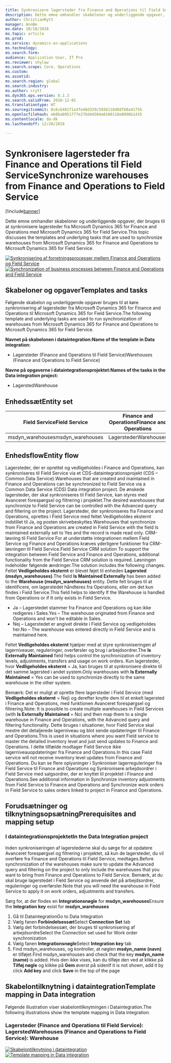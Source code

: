 ```yaml
---
title: Synkronisere lagersteder fra Finance and Operations til Field Service
description: Dette emne omhandler skabeloner og underliggende opgaver, der bruges til at synkronisere lagersteder fra Microsoft Dynamics 365 for Finance and Operations med Microsoft Dynamics 365 for Field Service.
author: ChristianRytt
manager: AnnBe
ms.date: 10/10/2018
ms.topic: article
ms.prod: 
ms.service: dynamics-ax-applications
ms.technology: 
ms.search.form: 
audience: Application User, IT Pro
ms.reviewer: shylaw
ms.search.scope: Core, Operations
ms.custom: 
ms.assetid: 
ms.search.region: global
ms.search.industry: 
ms.author: crytt
ms.dyn365.ops.version: 8.1.3
ms.search.validFrom: 2018-12-01
ms.translationtype: HT
ms.sourcegitcommit: 8c6cb481f1a3fe48d329c5936118d8df88a4175b
ms.openlocfilehash: eb8ba6051777e27bd44504a8160118e8096b1435
ms.contentlocale: da-dk
ms.lasthandoff: 12/20/2018

---
```


# <a name="synchronize-warehouses-from-finance-and-operations-to-field-service"></a><span data-ttu-id="9a7c5-103">Synkronisere lagersteder fra Finance and Operations til Field Service</span><span class="sxs-lookup"><span data-stu-id="9a7c5-103">Synchronize warehouses from Finance and Operations to Field Service</span></span>

[!include[banner](../includes/banner.md)]

<span data-ttu-id="9a7c5-104">Dette emne omhandler skabeloner og underliggende opgaver, der bruges til at synkronisere lagersteder fra Microsoft Dynamics 365 for Finance and Operations med Microsoft Dynamics 365 for Field Service.</span><span class="sxs-lookup"><span data-stu-id="9a7c5-104">This topic discusses the templates and underlying tasks that are used to synchronize warehouses from Microsoft Dynamics 365 for Finance and Operations to Microsoft Dynamics 365 for Field Service.</span></span>

<span data-ttu-id="9a7c5-105">[![Synkronisering af forretningsprocesser mellem Finance and Operations og Field Service](./media/FSWarehouseOW.png)](./media/FSWarehouseOW.png)</span><span class="sxs-lookup"><span data-stu-id="9a7c5-105">[![Synchronization of business processes between Finance and Operations and Field Service](./media/FSWarehouseOW.png)](./media/FSWarehouseOW.png)</span></span>

## <a name="templates-and-tasks"></a><span data-ttu-id="9a7c5-106">Skabeloner og opgaver</span><span class="sxs-lookup"><span data-stu-id="9a7c5-106">Templates and tasks</span></span>
<span data-ttu-id="9a7c5-107">Følgende skabelon og underliggende opgaver bruges til at køre synkronisering af lagersteder fra Microsoft Dynamics 365 for Finance and Operations til Microsoft Dynamics 365 for Field Service.</span><span class="sxs-lookup"><span data-stu-id="9a7c5-107">The following template and underlying tasks are used to run synchronization of warehouses from Microsoft Dynamics 365 for Finance and Operations to Microsoft Dynamics 365 for Field Service.</span></span>

<span data-ttu-id="9a7c5-108">**Navnet på skabelonen i dataintegration:**</span><span class="sxs-lookup"><span data-stu-id="9a7c5-108">**Name of the template in Data integration:**</span></span>
- <span data-ttu-id="9a7c5-109">Lagersteder (Finance and Operations til Field Service)</span><span class="sxs-lookup"><span data-stu-id="9a7c5-109">Warehouses (Finance and Operations to Field Service)</span></span>

<span data-ttu-id="9a7c5-110">**Navne på opgaverne i dataintegrationsprojektet:**</span><span class="sxs-lookup"><span data-stu-id="9a7c5-110">**Names of the tasks in the Data integration project:**</span></span>
- <span data-ttu-id="9a7c5-111">Lagersted</span><span class="sxs-lookup"><span data-stu-id="9a7c5-111">Warehouse</span></span>

## <a name="entity-set"></a><span data-ttu-id="9a7c5-112">Enhedssæt</span><span class="sxs-lookup"><span data-stu-id="9a7c5-112">Entity set</span></span>
| <span data-ttu-id="9a7c5-113">Field Service</span><span class="sxs-lookup"><span data-stu-id="9a7c5-113">Field Service</span></span>    | <span data-ttu-id="9a7c5-114">Finance and Operations</span><span class="sxs-lookup"><span data-stu-id="9a7c5-114">Finance and Operations</span></span>                 |
|------------------|----------------------------------------|
| <span data-ttu-id="9a7c5-115">msdyn_warehouses</span><span class="sxs-lookup"><span data-stu-id="9a7c5-115">msdyn_warehouses</span></span> | <span data-ttu-id="9a7c5-116">Lagersteder</span><span class="sxs-lookup"><span data-stu-id="9a7c5-116">Warehouses</span></span>                             |

## <a name="entity-flow"></a><span data-ttu-id="9a7c5-117">Enhedsflow</span><span class="sxs-lookup"><span data-stu-id="9a7c5-117">Entity flow</span></span>
<span data-ttu-id="9a7c5-118">Lagersteder, der er oprettet og vedligeholdes i Finance and Operations, kan synkroniseres til Field Service via et CDS-dataintegrationsprojekt (CDS – Common Data Service).</span><span class="sxs-lookup"><span data-stu-id="9a7c5-118">Warehouses that are created and maintained in Finance and Operations can be synchronized to Field Service via a Common Data Service (CDS) Data integration project.</span></span> <span data-ttu-id="9a7c5-119">De ønskede lagersteder, der skal synkroniseres til Field Service, kan styres med Avanceret forespørgsel og filtrering i projektet.</span><span class="sxs-lookup"><span data-stu-id="9a7c5-119">The desired warehouses that synchronize to Field Service can be controlled with the Advanced query and filtering on the project.</span></span> <span data-ttu-id="9a7c5-120">Lagersteder, der synkroniseres fra Finance and Operations, oprettes i Field Service med feltet Vedligeholdes eksternt indstillet til Ja, og posten skrivebeskyttes.</span><span class="sxs-lookup"><span data-stu-id="9a7c5-120">Warehouses that synchronize from Finance and Operations are created in Field Service with the field Is maintained externally set to Yes and the record is made read only.</span></span>
<span data-ttu-id="9a7c5-121">CRM-løsning til Field Service For at understøtte integrationen mellem Field Service og Finance and Operations kræves yderligere funktioner fra CRM-løsningen til Field Service.</span><span class="sxs-lookup"><span data-stu-id="9a7c5-121">Field Service CRM solution To support the integration between Field Service and Finance and Operations, additional functionality from the Field Service CRM solution is required.</span></span> <span data-ttu-id="9a7c5-122">Løsningen indeholder følgende ændringer.</span><span class="sxs-lookup"><span data-stu-id="9a7c5-122">The solution includes the following changes.</span></span>
<span data-ttu-id="9a7c5-123">Feltet **Vedligeholdes eksternt** er blevet føjet til enheden **Lagersted (msdyn_warehouses)**.</span><span class="sxs-lookup"><span data-stu-id="9a7c5-123">The field **Is Maintained Externally** has been added to the **Warehouse (msdyn_warehouses)** entity.</span></span> <span data-ttu-id="9a7c5-124">Dette felt bruges til at identificere, om lagerstedet håndteres fra Operations, eller om det kun findes i Field Service.</span><span class="sxs-lookup"><span data-stu-id="9a7c5-124">This field helps to identify If the Warehouse is handled from Operations or if It only exists in Field Service.</span></span>
- <span data-ttu-id="9a7c5-125">Ja – Lagerstedet stammer fra Finance and Operations og kan ikke redigeres i Sales.</span><span class="sxs-lookup"><span data-stu-id="9a7c5-125">Yes – The warehouse originated from Finance and Operations and won't be editable in Sales.</span></span>
- <span data-ttu-id="9a7c5-126">Nej – Lagerstedet er angivet direkte i Field Service og vedligeholdes her.</span><span class="sxs-lookup"><span data-stu-id="9a7c5-126">No – The warehouse was entered directly in Field Service and is maintained here.</span></span>

<span data-ttu-id="9a7c5-127">Feltet **Vedligeholdes eksternt** hjælper med at styre synkroniseringen af lagerniveauer, reguleringer, overførsler og brug i arbejdsordrer.</span><span class="sxs-lookup"><span data-stu-id="9a7c5-127">The **Is Externally Maintained** field helps control the synchronization of inventory levels, adjustments, transfers and usage on work orders.</span></span> <span data-ttu-id="9a7c5-128">Kun lagersteder, hvor **Vedligeholdes eksternt** = Ja, kan bruges til at synkronisere direkte til det samme lagersted i andet system.</span><span class="sxs-lookup"><span data-stu-id="9a7c5-128">Only warehouses with **Is Externally Maintained** = Yes can be used to synchronize directly to the same warehouse in the other system.</span></span> 

<span data-ttu-id="9a7c5-129">Bemærk: Det er muligt at oprette flere lagersteder i Field Service (med **Vedligeholdes eksternt** = Nej) og derefter knytte dem til et enkelt lagersted i Finance and Operations, med funktionen Avanceret forespørgsel og filtrering.</span><span class="sxs-lookup"><span data-stu-id="9a7c5-129">Note: It is possible to create multiple warehouses in Field Services (with **Is Externally Maintained** = No) and then map them to a single warehouse in Finance and Operations, with the Advanced query and filtering functionality.</span></span> <span data-ttu-id="9a7c5-130">Dette bruges i situationer, hvor Field Service skal mestre det detaljerede lagerniveau og blot sende opdateringer til Finance and Operations.</span><span class="sxs-lookup"><span data-stu-id="9a7c5-130">This is used in situations where you want Field service to master the detailed inventory level and just send updates to Finance and Operations.</span></span> <span data-ttu-id="9a7c5-131">I dette tilfælde modtager Field Service ikke lagerniveauopdateringer fra Finance and Operations.</span><span class="sxs-lookup"><span data-stu-id="9a7c5-131">In this case Field service will not receive inventory level updates from Finance and Operations.</span></span> <span data-ttu-id="9a7c5-132">Du kan se flere oplysninger i Synkroniser lagerreguleringer fra Field Service til Finance and Operations og Synkronisere arbejdsordrer i Field Service med salgsordrer, der er knyttet til projektet i Finance and Operations.</span><span class="sxs-lookup"><span data-stu-id="9a7c5-132">See additional information in Synchronize inventory adjustments from Field Service to Finance and Operations and Synchronize work orders in Field Service to sales orders linked to project in Finance and Operations.</span></span>

## <a name="prerequisites-and-mapping-setup"></a><span data-ttu-id="9a7c5-133">Forudsætninger og tilknytningsopsætning</span><span class="sxs-lookup"><span data-stu-id="9a7c5-133">Prerequisites and mapping setup</span></span>
### <a name="in-the-data-integration-project"></a><span data-ttu-id="9a7c5-134">I dataintegrationsprojektet</span><span class="sxs-lookup"><span data-stu-id="9a7c5-134">In the Data Integration project</span></span>
<span data-ttu-id="9a7c5-135">Inden synkroniseringen af lagerstederne skal du sørge for at opdatere Avanceret forespørgsel og filtrering i projektet, så kun de lagersteder, du vil overføre fra Finance and Operations til Field Service, medtages.</span><span class="sxs-lookup"><span data-stu-id="9a7c5-135">Before synchronization of the warehouses make sure to update the Advanced query and filtering on the project to only include the warehouses that you want to bring from Finance and Operations to Field Service.</span></span> <span data-ttu-id="9a7c5-136">Bemærk, at du skal bruge lagerstedet i Field Service og anvende det på arbejdsordrer, reguleringer og overførsler.</span><span class="sxs-lookup"><span data-stu-id="9a7c5-136">Note that you will need the warehouse in Field Service to apply it on work orders, adjustments and transfers.</span></span>  

<span data-ttu-id="9a7c5-137">Sørg for, at der findes en **Integrationsnøgle** for **msdyn_warehouses**</span><span class="sxs-lookup"><span data-stu-id="9a7c5-137">Ensure the **Integration key** exist for **msdyn_warehouses**</span></span>
1. <span data-ttu-id="9a7c5-138">Gå til Dataintegration</span><span class="sxs-lookup"><span data-stu-id="9a7c5-138">Go to Data Integration</span></span>
2. <span data-ttu-id="9a7c5-139">Vælg fanen **Forbindelsessæt**</span><span class="sxs-lookup"><span data-stu-id="9a7c5-139">Select **Connection Set** tab</span></span>
3. <span data-ttu-id="9a7c5-140">Vælg det forbindelsessæt, der bruges til synkronisering af arbejdsordre</span><span class="sxs-lookup"><span data-stu-id="9a7c5-140">Select the Connection set used for Work order synchronization</span></span>
4. <span data-ttu-id="9a7c5-141">Vælg fanen **Integrationsnøgle**</span><span class="sxs-lookup"><span data-stu-id="9a7c5-141">Select **Integration key** tab</span></span>
5. <span data-ttu-id="9a7c5-142">Find msdyn_warehouses, og kontroller, at nøglen **msdyn_name (navn)** er tilføjet.</span><span class="sxs-lookup"><span data-stu-id="9a7c5-142">Find msdyn_warehouses and check that the key **msdyn_name (name)** is added.</span></span> <span data-ttu-id="9a7c5-143">Hvis den ikke vises, kan du tilføje den ved at klikke på **Tilføj nøgle** og klikke på **Gem** øverst på siden</span><span class="sxs-lookup"><span data-stu-id="9a7c5-143">If it is not shown, add it by click **Add key** and click **Save** in the top of the page</span></span>

## <a name="template-mapping-in-data-integration"></a><span data-ttu-id="9a7c5-144">Skabelontilknytning i dataintegration</span><span class="sxs-lookup"><span data-stu-id="9a7c5-144">Template mapping in Data integration</span></span>

<span data-ttu-id="9a7c5-145">Følgende illustration viser skabelontilknytningen i Dataintegration.</span><span class="sxs-lookup"><span data-stu-id="9a7c5-145">The following illustrations show the template mapping in Data integration.</span></span>

### <a name="warehouses-finance-and-operations-to-field-service-warehouse"></a><span data-ttu-id="9a7c5-146">Lagersteder (Finance and Operations til Field Service): Lagersted</span><span class="sxs-lookup"><span data-stu-id="9a7c5-146">Warehouses (Finance and Operations to Field Service): Warehouse</span></span>

<span data-ttu-id="9a7c5-147">[![Skabelontilknytning i dataintegration](./media/Warehouse1.png)](./media/Warehouse1.png)</span><span class="sxs-lookup"><span data-stu-id="9a7c5-147">[![Template mapping in Data integration](./media/Warehouse1.png)](./media/Warehouse1.png)</span></span>

